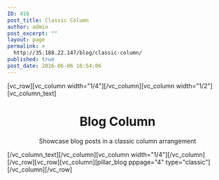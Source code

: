 ```yaml
---
ID: 416
post_title: Classic Column
author: admin
post_excerpt: ""
layout: page
permalink: >
  http://35.188.22.147/blog/classic-column/
published: true
post_date: 2016-06-06 16:54:06
---
```

[vc_row][vc_column width="1/4"][/vc_column][vc_column width="1/2"][vc_column_text]
<h1 style="text-align: center;">Blog Column</h1>
<p class="lead" style="text-align: center;">Showcase blog posts in a classic column arrangement</p>
[/vc_column_text][/vc_column][vc_column width="1/4"][/vc_column][/vc_row][vc_row][vc_column][pillar_blog pppage="4" type="classic"][/vc_column][/vc_row]